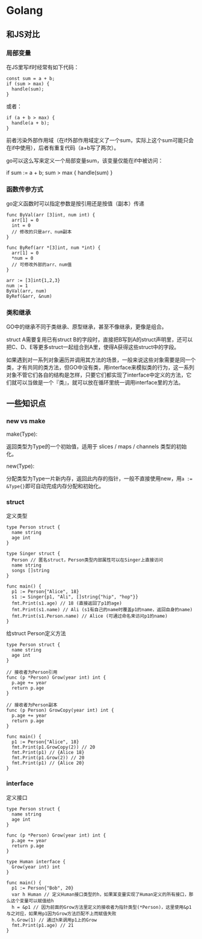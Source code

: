 # Golang

## 和JS对比

### 局部变量

在JS里写if时经常有如下代码：

    const sum = a + b;
    if (sum > max) {
      handle(sum);
    } 

或者：

    if (a + b > max) {
      handle(a + b);
    }

前者污染外部作用域（在if外部作用域定义了一个sum，实际上这个sum可能只会在if中使用），后者有重复代码（a+b写了两次）。

go可以这么写来定义一个局部变量sum，该变量仅能在if中被访问：

if sum := a + b; sum > max {
  handle(sum)
}

### 函数传参方式

go定义函数时可以指定参数是按引用还是按值（副本）传递
        
    func ByVal(arr [3]int, num int) {
      arr[1] = 0
      int = 0
      // 修改的只是arr、num副本
    }

    func ByRef(arr *[3]int, num *int) {
      arr[1] = 0
      *num = 0
      // 可修改外部的arr、num值
    }

    arr := [3]int{1,2,3}
    num := 1
    ByVal(arr, num)
    ByRef(&arr, &num)


### 类和继承

GO中的继承不同于类继承、原型继承，甚至不像继承，更像是组合。

struct A需要复用已有struct B的字段时，直接把B写到A的struct声明里，还可以把C、D、E等更多struct一起组合到A里，使得A获得这些struct中的字段。

如果遇到对一系列对象遍历并调用其方法的场景，一般来说这些对象需要是同一个类，才有共同的类方法，但GO中没有类，用interface来模拟类的行为，这一系列对象不管它们各自的结构是怎样，只要它们都实现了interface中定义的方法，它们就可以当做是一个『类』，就可以放在循环里统一调用interface里的方法。


## 一些知识点

### new vs make

make(Type):

返回类型为Type的一个初始值，适用于 slices  /  maps / channels 类型的初始化。

new(Type):

分配类型为Type一片新内存，返回此内存的指针，一般不直接使用new，用`a := &Type{}`即可自动完成内存分配和初始化。

### struct

定义类型


    type Person struct {
      name string
      age int
    }

    type Singer struct {
      Person // 匿名struct，Person类型内部属性可以在Singer上直接访问
      name string
      songs []string
    }

    func main() {
      p1 := Person{"Alice", 18}
      s1 := Singer{p1, "Ali", []string{"hip", "hop"}}
      fmt.Print(s1.age) // 18 (直接返回了p1的age)
      fmt.Print(s1.name) // Ali (s1有自己的name时覆盖p1的name，返回自身的name)
      fmt.Print(s1.Person.name) // Alice (可通过命名来访问p1的name)
    }


给struct Person定义方法

    type Person struct {
      name string
      age int
    }

    // 接收者为Person引用
    func (p *Person) Grow(year int) int {
      p.age += year
      return p.age
    }

    // 接收者为Person副本
    func (p Person) GrowCopy(year int) int {
      p.age += year
      return p.age
    }

    func main() {
      p1 := Person{"Alice", 18}
      fmt.Print(p1.GrowCopy(2)) // 20
      fmt.Print(p1) // {Alice 18}
      fmt.Print(p1.Grow(2)) // 20
      fmt.Print(p1) // {Alice 20}
    }

### interface

定义接口


    type Person struct {
      name string
      age int
    }

    func (p *Person) Grow(year int) int {
      p.age += year
      return p.age
    }

    type Human interface {
      Grow(year int) int
    }

    func main() {
      p1 := Person{"Bob", 20}
      var h Human // 定义Human接口类型的h，如果某变量实现了Human定义的所有接口，那么这个变量可以赋值给h
      h = &p1 // 因为前面的Grow方法里定义的接收者为指针类型(*Person)，这里使用&p1与之对应，如果用p1因为Grow方法匹配不上而赋值失败
      h.Grow(1) // 通过h来调用p1上的Grow
      fmt.Print(p1.age) // 21
    }






